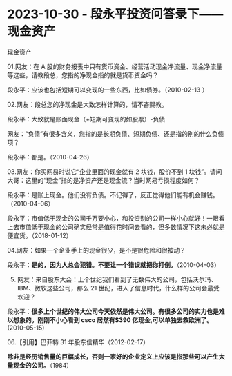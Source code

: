 # 2023-10-30 - 段永平投资问答录下——现金资产

现金资产

01.网友：在 A 股的财务报表中只有货币资金、经营活动现金净流量、现金净流量等这些，请教段总，您指的净现金指的就是货币资金吗？

段永平：应该也包括短期可以变现的一些东西，比如债券。（2010-02-13 ）

02.网友：段总您的净现金是大致怎样计算的，请不吝赐教。

段永平：大致就是账面现金（+短期可变现的如股票）-负债

网友：“负债”有很多含义，您指的是长期负债、短期负债、还是指的别的什么负债项？

段永平：都是。（2010-04-26）

03.网友：你买网易时说它“企业里面的现金就有 2 块钱，股价不到 1 块钱”。请问大哥：这里的“现金”指的是净资产还是现金流？当时网易亏损程度如何？

段永平：是账上现金。他们没有负债。不记得了，反正觉得他们能有机会赚钱。（2010-04-06）

段永平：市值低于现金的公司千万要小心，和投资别的公司一样小心就好！一眼看上去市值低于现金的公司确实经常是值得花时间去看的，但多数情况下这未必就是便宜货。（2018-01-12）

04.网友：如果一个企业手上的现金很少，是不是很危险和很被动？

段永平：**是的，因为人总会犯错。不要让一个错误就把你打倒。**（2010-04-03）

05. 网友：来自股东大会：上个世纪我们看到了无数伟大的公司，包括沃尔玛、IBM、微软这些公司，那么 21 世纪，进入了信息时代，什么样的公司会最受欢迎？

段永平：**很多上个世纪的伟大公司今天依然是伟大公司。有很多公司的实力也是难以想象的。刚刚不小心看到 csco 居然有$390 亿现金,可以单独去救欧洲了。**(2010-05-15)

06.【引用】巴菲特 31 年股东信精华（2012-02-17）

**除非是经历销售量的巨幅成长，否则一家好的企业定义上应该是指那些可以产生大量现金的公司。**（1984）
